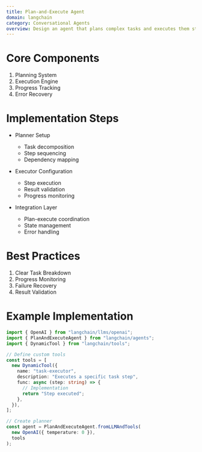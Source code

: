 ```yaml
---
title: Plan-and-Execute Agent
domain: langchain
category: Conversational Agents
overview: Design an agent that plans complex tasks and executes them step by step.
---
```


# Core Components
1. Planning System
2. Execution Engine
3. Progress Tracking
4. Error Recovery

# Implementation Steps
- Planner Setup
  - Task decomposition
  - Step sequencing
  - Dependency mapping

- Executor Configuration
  - Step execution
  - Result validation
  - Progress monitoring

- Integration Layer
  - Plan-execute coordination
  - State management
  - Error handling

# Best Practices
1. Clear Task Breakdown
2. Progress Monitoring
3. Failure Recovery
4. Result Validation

# Example Implementation
```typescript
import { OpenAI } from "langchain/llms/openai";
import { PlanAndExecuteAgent } from "langchain/agents";
import { DynamicTool } from "langchain/tools";

// Define custom tools
const tools = [
  new DynamicTool({
    name: "task-executor",
    description: "Executes a specific task step",
    func: async (step: string) => {
      // Implementation
      return "Step executed";
    },
  }),
];

// Create planner
const agent = PlanAndExecuteAgent.fromLLMAndTools(
  new OpenAI({ temperature: 0 }),
  tools
);
```
